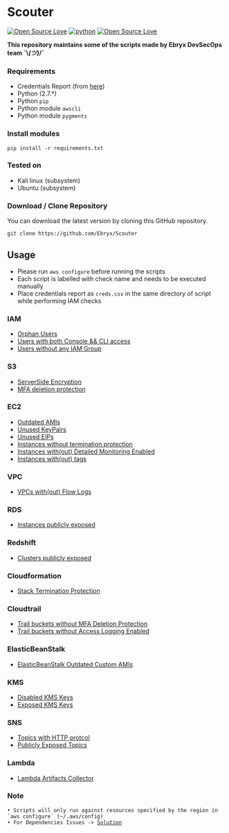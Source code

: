 # Scouter

[![Open Source Love](https://badges.frapsoft.com/os/v1/open-source.svg?v=102)](https://github.com/ellerbrock/open-source-badge/)
[![python](https://img.shields.io/badge/python-2.7-blue.svg)](https://www.python.org/downloads/)
[![Open Source Love](https://badges.frapsoft.com/os/mit/mit.svg?v=102)](https://github.com/ellerbrock/open-source-badge/)

**This repository maintains some of the scripts made by Ebryx DevSecOps team ¯\\_(ツ)_/¯**

### Requirements

- Credentials Report (from [here](https://console.aws.amazon.com/iam/home#/credential_report))
- Python (2.7.*)
- Python `pip`
- Python module `awscli`
- Python module `pygments`

### Install modules

	pip install -r requirements.txt

### Tested on

- Kali linux (subsystem)
- Ubuntu (subsystem)
 
### Download / Clone Repository

You can download the latest version by cloning this GitHub repository.

	git clone https://github.com/Ebryx/Scouter
	
## Usage
- Please run `aws configure` before running the scripts
- Each script is labelled with check name and needs to be executed manually
- Place credentials report as `creds.csv` in the same directory of script while performing IAM checks

### IAM

* [Orphan Users](https://github.com/Ebryx/Scouter/blob/master/IAM/orphanUsers.py)
* [Users with both Console && CLI access](https://github.com/Ebryx/Scouter/blob/master/IAM/consoleAndCliAccess.py)
* [Users without any IAM Group](https://github.com/Ebryx/Scouter/blob/master/IAM/usersWithoutIAMGroup.py)

### S3

* [ServerSide Encryption](https://github.com/Ebryx/Scouter/blob/master/S3/serverSideEncryption.py)
* [MFA deletion protection](https://github.com/Ebryx/Scouter/blob/master/S3/bucketsMFADeletion.py)

### EC2

* [Outdated AMIs](https://github.com/Ebryx/Scouter/blob/master/EC2/outdatedAMIs.py)
* [Unused KeyPairs](https://github.com/Ebryx/Scouter/blob/master/EC2/unusedKeyPairs.py)
* [Unused EIPs](https://github.com/Ebryx/Scouter/blob/master/EC2/unusedKeyPairs.py)
* [Instances without termination protection](https://github.com/Ebryx/Scouter/blob/master/EC2/instancesWithoutTerminationProtection.py)
* [Instances with(out) Detailed Monitoring Enabled](https://github.com/Ebryx/Scouter/blob/master/EC2/detailedMonitoring.py)
* [Instances with(out) tags](https://github.com/Ebryx/Scouter/blob/master/EC2/taggedInstances.py)

### VPC

* [VPCs with(out) Flow Logs](https://github.com/Ebryx/Scouter/blob/master/VPC/vpcFlowLogs.py)

### RDS

* [Instances publicly exposed](https://github.com/Ebryx/Scouter/blob/master/RDS/publicRDSInstances.py)

### Redshift

* [Clusters publicly exposed](https://github.com/Ebryx/Scouter/blob/master/Redshift/publicRedshiftClusters.py)

### Cloudformation

* [Stack Termination Protection](https://github.com/Ebryx/Scouter/blob/master/Cloudformation/stackTerminationProtection.py)

### Cloudtrail

* [Trail buckets without MFA Deletion Protection](https://github.com/Ebryx/Scouter/blob/master/Cloudtrail/bucketMfaDeletionProtection.py)
* [Trail buckets without Access Logging Enabled](https://github.com/Ebryx/Scouter/blob/master/Cloudtrail/bucketLoggingAccess.py)

### ElasticBeanStalk

* [ElasticBeanStalk Outdated Custom AMIs](https://github.com/Ebryx/Scouter/blob/master/ElasticBeanStalk/outdatedEBSCustomAMIs.py)

### KMS

* [Disabled KMS Keys](https://github.com/Ebryx/Scouter/blob/master/KMS/disabledKeys.py)
* [Exposed KMS Keys](https://github.com/Ebryx/Scouter/blob/master/KMS/exposedKeys.py)

### SNS

* [Topics with HTTP protcol](https://github.com/Ebryx/Scouter/blob/master/SNS/topicsUtilizingHttpProtocol.py)
* [Publicly Exposed Topics](https://github.com/Ebryx/Scouter/blob/master/SNS/publiclyExposedTopics.py)

### Lambda
* [Lambda Artifacts Collector](https://github.com/Ebryx/Scouter/blob/master/Lambda/lambdaArtifactsCollector.py)

### Note 
<pre><code>• Scripts will only run against resources specified by the region in `aws configure` (~/.aws/config)
• For Dependencies Issues -> <a href="https://github.com/Anon-Exploiter/SiteBroker/issues/4#issuecomment-421292969" target="_blank">Solution</a>
</code></pre>
